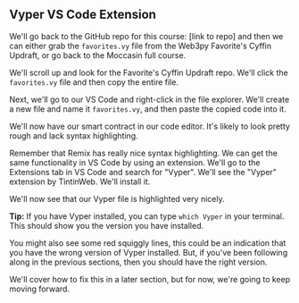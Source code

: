 ## Vyper VS Code Extension

We'll go back to the GitHub repo for this course: [link to repo] and then we can either grab the `favorites.vy` file from the Web3py Favorite's Cyffin Updraft, or go back to the Moccasin full course.

We'll scroll up and look for the Favorite's Cyffin Updraft repo. We'll click the `favorites.vy` file and then copy the entire file.

Next, we'll go to our VS Code and right-click in the file explorer. We'll create a new file and name it `favorites.vy`, and then paste the copied code into it.

We'll now have our smart contract in our code editor. It's likely to look pretty rough and lack syntax highlighting.

Remember that Remix has really nice syntax highlighting. We can get the same functionality in VS Code by using an extension. We'll go to the Extensions tab in VS Code and search for "Vyper". We'll see the "Vyper" extension by TintinWeb. We'll install it.

We'll now see that our Vyper file is highlighted very nicely.

**Tip:** If you have Vyper installed, you can type `which Vyper` in your terminal. This should show you the version you have installed.

You might also see some red squiggly lines, this could be an indication that you have the wrong version of Vyper installed. But, if you've been following along in the previous sections, then you should have the right version.

We'll cover how to fix this in a later section, but for now, we're going to keep moving forward.
